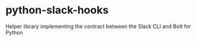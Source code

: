 # python-slack-hooks
Helper library implementing the contract between the Slack CLI and Bolt for Python
